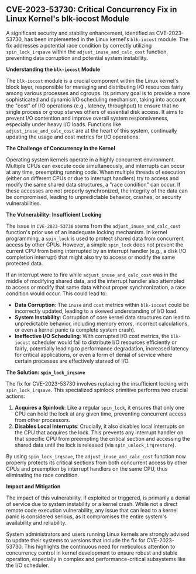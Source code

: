## CVE-2023-53730: Critical Concurrency Fix in Linux Kernel's blk-iocost Module

A significant security and stability enhancement, identified as CVE-2023-53730, has been implemented in the Linux kernel's `blk-iocost` module. The fix addresses a potential race condition by correctly utilizing `spin_lock_irqsave` within the `adjust_inuse_and_calc_cost` function, preventing data corruption and potential system instability.

**Understanding the `blk-iocost` Module**

The `blk-iocost` module is a crucial component within the Linux kernel's block layer, responsible for managing and distributing I/O resources fairly among various processes and cgroups. Its primary goal is to provide a more sophisticated and dynamic I/O scheduling mechanism, taking into account the "cost" of I/O operations (e.g., latency, throughput) to ensure that no single process or group starves others of essential disk access. It aims to prevent I/O contention and improve overall system responsiveness, especially under heavy I/O loads. Functions like `adjust_inuse_and_calc_cost` are at the heart of this system, continually updating the usage and cost metrics for I/O operations.

**The Challenge of Concurrency in the Kernel**

Operating system kernels operate in a highly concurrent environment. Multiple CPUs can execute code simultaneously, and interrupts can occur at any time, preempting running code. When multiple threads of execution (either on different CPUs or due to interrupt handlers) try to access and modify the same shared data structures, a "race condition" can occur. If these accesses are not properly synchronized, the integrity of the data can be compromised, leading to unpredictable behavior, crashes, or security vulnerabilities.

**The Vulnerability: Insufficient Locking**

The issue in `CVE-2023-53730` stems from the `adjust_inuse_and_calc_cost` function's prior use of an inadequate locking mechanism. In kernel programming, a `spin_lock` is used to protect shared data from concurrent access by other CPUs. However, a simple `spin_lock` does not prevent the current CPU from being interrupted by an interrupt handler (e.g., a disk I/O completion interrupt) that might also try to access or modify the same protected data.

If an interrupt were to fire while `adjust_inuse_and_calc_cost` was in the middle of modifying shared data, and the interrupt handler also attempted to access or modify that same data without proper synchronization, a race condition would occur. This could lead to:

*   **Data Corruption**: The `inuse` and `cost` metrics within `blk-iocost` could be incorrectly updated, leading to a skewed understanding of I/O load.
*   **System Instability**: Corruption of core kernel data structures can lead to unpredictable behavior, including memory errors, incorrect calculations, or even a kernel panic (a complete system crash).
*   **Ineffective I/O Scheduling**: With corrupted I/O cost metrics, the `blk-iocost` scheduler would fail to distribute I/O resources efficiently or fairly, potentially leading to performance degradation, increased latency for critical applications, or even a form of denial of service where certain processes are effectively starved of I/O.

**The Solution: `spin_lock_irqsave`**

The fix for CVE-2023-53730 involves replacing the insufficient locking with `spin_lock_irqsave`. This specialized spinlock primitive performs two crucial actions:

1.  **Acquires a Spinlock**: Like a regular `spin_lock`, it ensures that only one CPU can hold the lock at any given time, preventing concurrent access from other processors.
2.  **Disables Local Interrupts**: Crucially, it also disables local interrupts on the CPU that acquires the lock. This prevents any interrupt handler on that specific CPU from preempting the critical section and accessing the shared data until the lock is released (via `spin_unlock_irqrestore`).

By using `spin_lock_irqsave`, the `adjust_inuse_and_calc_cost` function now properly protects its critical sections from both concurrent access by other CPUs and preemption by interrupt handlers on the same CPU, thus eliminating the race condition.

**Impact and Mitigation**

The impact of this vulnerability, if exploited or triggered, is primarily a denial of service due to system instability or a kernel crash. While not a direct remote code execution vulnerability, any issue that can lead to a kernel panic is considered serious, as it compromises the entire system's availability and reliability.

System administrators and users running Linux kernels are strongly advised to update their systems to versions that include the fix for CVE-2023-53730. This highlights the continuous need for meticulous attention to concurrency control in kernel development to ensure robust and stable operation, especially in complex and performance-critical subsystems like the I/O scheduler.